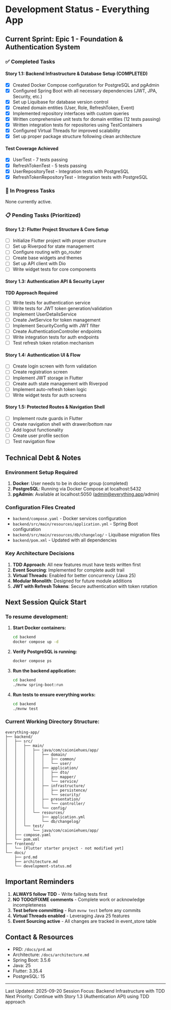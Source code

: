 # Development Status - Everything App

## Current Sprint: Epic 1 - Foundation & Authentication System

### ✅ Completed Tasks

#### Story 1.1: Backend Infrastructure & Database Setup (COMPLETED)
- [x] Created Docker Compose configuration for PostgreSQL and pgAdmin
- [x] Configured Spring Boot with all necessary dependencies (JWT, JPA, Security, etc.)
- [x] Set up Liquibase for database version control
- [x] Created domain entities (User, Role, RefreshToken, Event)
- [x] Implemented repository interfaces with custom queries
- [x] Written comprehensive unit tests for domain entities (12 tests passing)
- [x] Written integration tests for repositories using TestContainers
- [x] Configured Virtual Threads for improved scalability
- [x] Set up proper package structure following clean architecture

#### Test Coverage Achieved
- [x] UserTest - 7 tests passing
- [x] RefreshTokenTest - 5 tests passing
- [x] UserRepositoryTest - Integration tests with PostgreSQL
- [x] RefreshTokenRepositoryTest - Integration tests with PostgreSQL

### 🔄 In Progress Tasks

None currently active.

### 📋 Pending Tasks (Prioritized)

#### Story 1.2: Flutter Project Structure & Core Setup
- [ ] Initialize Flutter project with proper structure
- [ ] Set up Riverpod for state management
- [ ] Configure routing with go_router
- [ ] Create base widgets and themes
- [ ] Set up API client with Dio
- [ ] Write widget tests for core components

#### Story 1.3: Authentication API & Security Layer
**TDD Approach Required**
- [ ] Write tests for authentication service
- [ ] Write tests for JWT token generation/validation
- [ ] Implement UserDetailsService
- [ ] Create JwtService for token management
- [ ] Implement SecurityConfig with JWT filter
- [ ] Create AuthenticationController endpoints
- [ ] Write integration tests for auth endpoints
- [ ] Test refresh token rotation mechanism

#### Story 1.4: Authentication UI & Flow
- [ ] Create login screen with form validation
- [ ] Create registration screen
- [ ] Implement JWT storage in Flutter
- [ ] Create auth state management with Riverpod
- [ ] Implement auto-refresh token logic
- [ ] Write widget tests for auth screens

#### Story 1.5: Protected Routes & Navigation Shell
- [ ] Implement route guards in Flutter
- [ ] Create navigation shell with drawer/bottom nav
- [ ] Add logout functionality
- [ ] Create user profile section
- [ ] Test navigation flow

## Technical Debt & Notes

### Environment Setup Required
1. **Docker**: User needs to be in docker group (completed)
2. **PostgreSQL**: Running via Docker Compose at localhost:5432
3. **pgAdmin**: Available at localhost:5050 (admin@everything.app/admin)

### Configuration Files Created
- `backend/compose.yaml` - Docker services configuration
- `backend/src/main/resources/application.yml` - Spring Boot configuration
- `backend/src/main/resources/db/changelog/` - Liquibase migration files
- `backend/pom.xml` - Updated with all dependencies

### Key Architecture Decisions
1. **TDD Approach**: All new features must have tests written first
2. **Event Sourcing**: Implemented for complete audit trail
3. **Virtual Threads**: Enabled for better concurrency (Java 25)
4. **Modular Monolith**: Designed for future module additions
5. **JWT with Refresh Tokens**: Secure authentication with token rotation

## Next Session Quick Start

### To resume development:

1. **Start Docker containers:**
   ```bash
   cd backend
   docker compose up -d
   ```

2. **Verify PostgreSQL is running:**
   ```bash
   docker compose ps
   ```

3. **Run the backend application:**
   ```bash
   cd backend
   ./mvnw spring-boot:run
   ```

4. **Run tests to ensure everything works:**
   ```bash
   cd backend
   ./mvnw test
   ```

### Current Working Directory Structure:
```
everything-app/
├── backend/
│   ├── src/
│   │   ├── main/
│   │   │   ├── java/com/caioniehues/app/
│   │   │   │   ├── domain/
│   │   │   │   │   ├── common/
│   │   │   │   │   └── user/
│   │   │   │   ├── application/
│   │   │   │   │   ├── dto/
│   │   │   │   │   ├── mapper/
│   │   │   │   │   └── service/
│   │   │   │   ├── infrastructure/
│   │   │   │   │   ├── persistence/
│   │   │   │   │   └── security/
│   │   │   │   ├── presentation/
│   │   │   │   │   └── controller/
│   │   │   │   └── config/
│   │   │   └── resources/
│   │   │       ├── application.yml
│   │   │       └── db/changelog/
│   │   └── test/
│   │       └── java/com/caioniehues/app/
│   ├── compose.yaml
│   └── pom.xml
├── frontend/
│   └── [Flutter starter project - not modified yet]
└── docs/
    ├── prd.md
    ├── architecture.md
    └── development-status.md

```

## Important Reminders

1. **ALWAYS follow TDD** - Write failing tests first
2. **NO TODO/FIXME comments** - Complete work or acknowledge incompleteness
3. **Test before committing** - Run `mvnw test` before any commits
4. **Virtual Threads enabled** - Leveraging Java 25 features
5. **Event Sourcing active** - All changes are tracked in event_store table

## Contact & Resources

- PRD: `/docs/prd.md`
- Architecture: `/docs/architecture.md`
- Spring Boot: 3.5.6
- Java: 25
- Flutter: 3.35.4
- PostgreSQL: 15

---
Last Updated: 2025-09-20
Session Focus: Backend Infrastructure with TDD
Next Priority: Continue with Story 1.3 (Authentication API) using TDD approach
